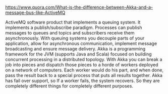 https://www.quora.com/What-is-the-difference-between-Akka-and-a-message-bus-like-ActiveMQ

ActiveMQ software product that implements a queuing system. It implements a publish/subscribe paradigm. Processes can publish messages to queues and topics and subscribers receive them asynchronously. With queuing systems you decouple parts of your application, allow for asynchronous communication, implement message broadcasting and ensure message delivery.
Akka is a programming framework for the JVM (supports Java and Scala) focused on building concurrent processing in a distributed topology. With Akka you can break a job into pieces and dispatch those pieces to a horde of workers deployed on a network of computers. Each worker would do his part, and when done, pass the result back to a special process that puts all results together. Akka has fail over support, so If a worker fails, the system recovers.
So they are completely different things for completely different purposes.